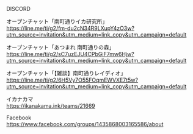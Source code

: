 DISCORD  
  
オープンチャット「南町通りイカ研究所」  
https://line.me/ti/g2/fm-du2cN34R9LXupY4zO3w?utm_source=invitation&utm_medium=link_copy&utm_campaign=default  
  
オープンチャット「あつまれ 南町通りの森」  
https://line.me/ti/g2/sC7uzEJU4CPbGiF7mw6Hjw?utm_source=invitation&utm_medium=link_copy&utm_campaign=default  
  
オープンチャット「【雑談】南町通りレイディオ」  
https://line.me/ti/g2/6H5Vy7O55FOqmEWVXE7t5w?utm_source=invitation&utm_medium=link_copy&utm_campaign=default  
  
イカナカマ  
https://ikanakama.ink/teams/21669  
  
Facebook  
https://www.facebook.com/groups/1435868003165586/about  
